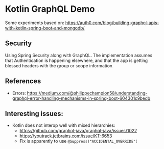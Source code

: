 # Kotlin GraphQL Demo

Some experiments based on: https://auth0.com/blog/building-graphql-apis-with-kotlin-spring-boot-and-mongodb/

## Security
Using Spring Security along with GraphQL. The implementation assumes that Authentication is happening elsewhere, and that the app is getting blessed headers with the group or scope information.

## References
- Errors: https://medium.com/@philippechampion58/understanding-graphql-error-handling-mechanisms-in-spring-boot-604301c9bedb

## Interesting issues:
- Kotlin does not interop well with mixed hierarchies: 
    - https://github.com/graphql-java/graphql-java/issues/1022
    - https://youtrack.jetbrains.com/issue/KT-6653
    - Fix is apparently to use `@Suppress("ACCIDENTAL_OVERRIDE")`


